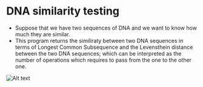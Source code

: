 # DNA similarity testing

- Suppose that we have two sequences of DNA and we want to know how much they are similar. 
- This program returns the similiraty between two DNA sequences in terms of Longest Common Subsequence and the Levensthein distance between the two DNA sequences; which can be interpreted as the number of operations which requires to pass from the one to the other one.

![Alt text](/Program/Project/CPP_Project/DNA/Output_Example.png?raw=true "Ouput Example")
